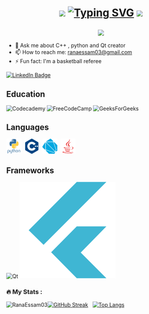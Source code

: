 

<h1>
  <div id = "badges" align = "center">
  
   ![](https://user-images.githubusercontent.com/73097560/115834477-dbab4500-a447-11eb-908a-139a6edaec5c.gif)
[![Typing SVG](https://readme-typing-svg.herokuapp.com?font=Charka+Petch&weight=500&size=40&duration=3000&pause=700&color=F751AF&background=FFDBDB00&center=true&width=435&lines=Hey+there+%F0%9F%91%8B;My+name+is+Rana)](https://git.io/typing-svg)
  ![](https://user-images.githubusercontent.com/73097560/115834477-dbab4500-a447-11eb-908a-139a6edaec5c.gif)
</div>

 
</h1>

<!-- <p align="left">
  <img src="https://gpvc.arturio.dev/RanaEssam03" alt="profile views">  

</p> -->
<div id="header" align="center">
  <img src="https://media.giphy.com/media/NgurY1o4z080Jfoyzw/giphy.gif" width="100"/>
</div>



- 💬 Ask me about C++ , python and Qt creator
- 📫 How to reach me: ranaessam03@gmail.com
- ⚡ Fun fact: I'm a basketball referee 


<div id="badges" >
  <a href="https://www.linkedin.com/in/rana-essam-a08760221/">
    <img src="https://img.shields.io/badge/LinkedIn-blue?style=for-the-badge&logo=linkedin&logoColor=white" alt="LinkedIn Badge"/>
  </a>
  </div>
  

  
## Education

![Codecademy](https://img.shields.io/badge/Codecademy-FFF0E5?style=for-the-badge&logo=codecademy&logoColor=1F243A)
  ![FreeCodeCamp](https://img.shields.io/badge/Freecodecamp-%23123.svg?&style=for-the-badge&logo=freecodecamp&logoColor=green)
  ![GeeksForGeeks](https://img.shields.io/badge/GeeksforGeeks-gray?style=for-the-badge&logo=geeksforgeeks&logoColor=35914c)
 
 
 
## Languages
<div>
  <img src="https://github.com/devicons/devicon/blob/master/icons/python/python-original-wordmark.svg" title="Python" alt="Java" width="40" height="40"/>&nbsp;
   <img src="https://github.com/devicons/devicon/blob/master/icons/cplusplus/cplusplus-plain.svg" title="C++" alt="C++" width="40" height="40"/>&nbsp;
     <img src=https://github.com/devicons/devicon/blob/master/icons/dart/dart-plain.svg
 " title="C++" alt="C++" width="40" height="40"/>&nbsp;
          <img src=https://github.com/devicons/devicon/blob/master/icons/java/java-plain.svg
 " title="C++" alt="C++" width="40" height="40"/>&nbsp;                                          
                                               
  
</div>


## Frameworks 
![Qt](https://img.shields.io/badge/Qt-%23217346.svg?style=for-the-badge&logo=Qt&logoColor=white)
![Flutter](https://github.com/devicons/devicon/blob/master/icons/flutter/flutter-plain.svg
)


### :fire: My Stats :


[![GitHub Streak](http://github-readme-streak-stats.herokuapp.com?user=RanaEssam03&hide_border=true)](https://git.io/streak-stats)
&nbsp;<img align="left" src="https://github-readme-stats.vercel.app/api?username=ss&show_icons=true&locale=en" alt="RanaEssam03" />
 [![Top Langs](https://github-readme-stats.vercel.app/api/top-langs/?username=RanaEssam03)](https://github.com/anuraghazra/github-readme-stats)
 

  



